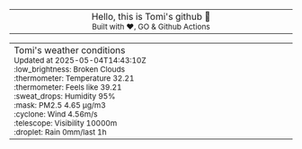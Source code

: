
<div align="center">
<table>
<tbody>
<td align="center">
<img width="2000" height="0"><br>
Hello, this is Tomi's github 👋<br>
<sup>Built with ❤️, GO & Github Actions</sup><br>
<img width="2000" height="0">
</td>
</tbody>
</table>
</div>
<table>
<tbody>
<td align="left">
<img width="2000" height="0"><br>
Tomi's weather conditions<br>
<sup>Updated at 2025-05-04T14:43:10Z</sup><br>
<sup>:low_brightness: Broken Clouds</sup><br>
<sup>:thermometer: Temperature 32.21 </sup><br>
<sup>:thermometer: Feels like 39.21</sup><br>
<sup>:sweat_drops: Humidity 95%</sup><br>
<sup>:mask: PM2.5 4.65 μg/m3</sup><br>
<sup>:cyclone: Wind 4.56m/s </sup><br>
<sup>:telescope: Visibility 10000m </sup><br>
<sup>:droplet: Rain 0mm/last 1h </sup><br>
<img width="2000" height="0">
</td>
<td align="left">
<img width="2000" height="0"><br>
<br>
<img width="2000" height="0">
</td>
</tbody>
</table>
</div>
    